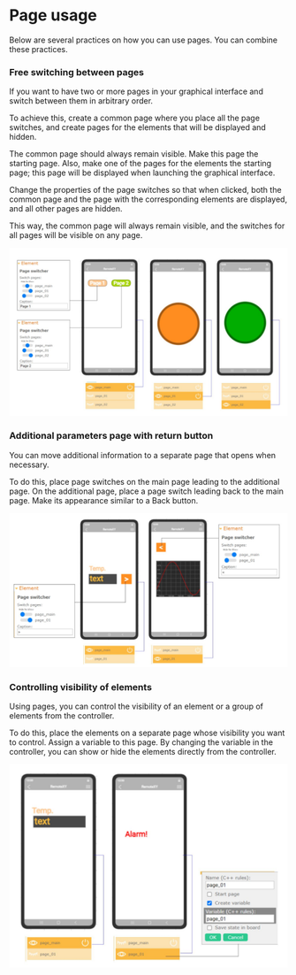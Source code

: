# Page usage

Below are several practices on how you can use pages. You can combine these practices.

### Free switching between pages

If you want to have two or more pages in your graphical interface and switch between them in arbitrary order.

To achieve this, create a common page where you place all the page switches, and create pages for the elements that will be displayed and hidden.

The common page should always remain visible. Make this page the starting page. Also, make one of the pages for the elements the starting page; this page will be displayed when launching the graphical interface.

Change the properties of the page switches so that when clicked, both the common page and the page with the corresponding elements are displayed, and all other pages are hidden.

This way, the common page will always remain visible, and the switches for all pages will be visible on any page.

![en_07](en_07.jpg)

### Additional parameters page with return button

You can move additional information to a separate page that opens when necessary.

To do this, place page switches on the main page leading to the additional page. On the additional page, place a page switch leading back to the main page. Make its appearance similar to a Back button.

![en_08](en_08.jpg)

### Controlling visibility of elements

Using pages, you can control the visibility of an element or a group of elements from the controller.

To do this, place the elements on a separate page whose visibility you want to control. Assign a variable to this page. By changing the variable in the controller, you can show or hide the elements directly from the controller.

![en_06](en_06.jpg)













